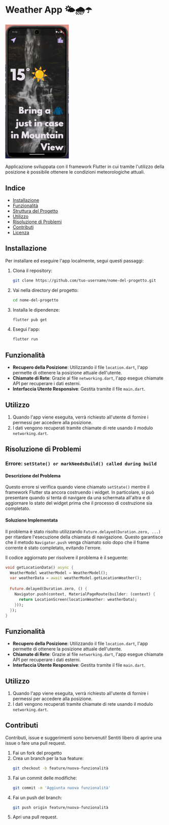 # Weather App 🌤️🌧️☂️

<img src="https://raw.githubusercontent.com/angelof-exe/weather_app/refs/heads/main/demo/image.png" width="200"> </img>


Applicazione sviluppata con il framework Flutter in cui tramite l'utilizzo della posizione è possibile ottenere le condizioni meteorologiche attuali.

## Indice

- [Installazione](#installazione)
- [Funzionalità](#funzionalità)
- [Struttura del Progetto](#struttura-del-progetto)
- [Utilizzo](#utilizzo)
- [Risoluzione di Problemi](#risoluzione-di-problemi)
- [Contributi](#contributi)
- [Licenza](#licenza)


## Installazione

Per installare ed eseguire l'app localmente, segui questi passaggi:

1. Clona il repository:
    ```bash
    git clone https://github.com/tuo-username/nome-del-progetto.git
    ```
2. Vai nella directory del progetto:
    ```bash
    cd nome-del-progetto
    ```
3. Installa le dipendenze:
    ```bash
    flutter pub get
    ```
4. Esegui l'app:
    ```bash
    flutter run
    ```

## Funzionalità

- **Recupero della Posizione**: Utilizzando il file `location.dart`, l'app permette di ottenere la posizione attuale dell'utente.
- **Chiamate di Rete**: Grazie al file `networking.dart`, l'app esegue chiamate API per recuperare i dati esterni.
- **Interfaccia Utente Responsive**: Gestita tramite il file `main.dart`.

## Utilizzo

1. Quando l'app viene eseguita, verrà richiesto all'utente di fornire i permessi per accedere alla posizione.
2. I dati vengono recuperati tramite chiamate di rete usando il modulo `networking.dart`.

## Risoluzione di Problemi

### Errore: `setState() or markNeedsBuild() called during build`

#### Descrizione del Problema

Questo errore si verifica quando viene chiamato `setState()` mentre il framework Flutter sta ancora costruendo i widget. In particolare, si può presentare quando si tenta di navigare da una schermata all'altra e di aggiornare lo stato del widget prima che il processo di costruzione sia completato.

#### Soluzione Implementata

Il problema è stato risolto utilizzando `Future.delayed(Duration.zero, ...)` per ritardare l'esecuzione della chiamata di navigazione. Questo garantisce che il metodo `Navigator.push` venga chiamato solo dopo che il frame corrente è stato completato, evitando l'errore.

Il codice aggiornato per risolvere il problema è il seguente:

```dart
void getLocationData() async {
  WeatherModel weatherModel = WeatherModel();
  var weatherData = await weatherModel.getLocationWeather();

  Future.delayed(Duration.zero, () {
    Navigator.push(context, MaterialPageRoute(builder: (context) {
      return LocationScreen(locationWeather: weatherData);
    }));
  });
}
```

## Funzionalità

- **Recupero della Posizione**: Utilizzando il file `location.dart`, l'app permette di ottenere la posizione attuale dell'utente.
- **Chiamate di Rete**: Grazie al file `networking.dart`, l'app esegue chiamate API per recuperare i dati esterni.
- **Interfaccia Utente Responsive**: Gestita tramite il file `main.dart`.

## Utilizzo

1. Quando l'app viene eseguita, verrà richiesto all'utente di fornire i permessi per accedere alla posizione.
2. I dati vengono recuperati tramite chiamate di rete usando il modulo `networking.dart`.

## Contributi

Contributi, issue e suggerimenti sono benvenuti! Sentiti libero di aprire una issue o fare una pull request.

1. Fai un fork del progetto
2. Crea un branch per la tua feature:
    ```bash
    git checkout -b feature/nuova-funzionalità
    ```
3. Fai un commit delle modifiche:
    ```bash
    git commit -m 'Aggiunta nuova funzionalità'
    ```
4. Fai un push del branch:
    ```bash
    git push origin feature/nuova-funzionalità
    ```
5. Apri una pull request.



